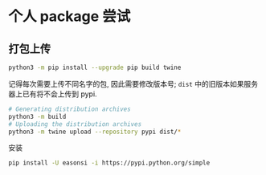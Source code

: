 # 个人 package 尝试

## 打包上传

```sh
python3 -m pip install --upgrade pip build twine
```

记得每次需要上传不同名字的包, 因此需要修改版本号; `dist` 中的旧版本如果服务器上已有将不会上传到 pypi.

```sh
# Generating distribution archives
python3 -m build
# Uploading the distribution archives
python3 -m twine upload --repository pypi dist/*
```

安装

```sh
pip install -U easonsi -i https://pypi.python.org/simple
```

